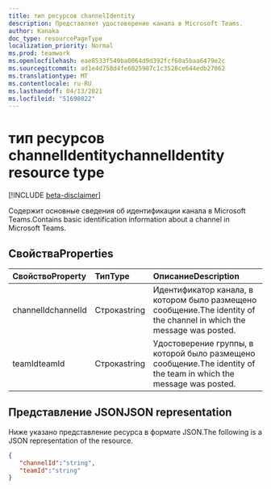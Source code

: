 ```yaml
---
title: тип ресурсов channelIdentity
description: Представляет удостоверение канала в Microsoft Teams.
author: Kanaka
doc_type: resourcePageType
localization_priority: Normal
ms.prod: teamwork
ms.openlocfilehash: eae8533f549ba0064d9d392fcf60a5baa6479e2c
ms.sourcegitcommit: ad1e4d758d4fe6025987c1c3528ce644edb27062
ms.translationtype: MT
ms.contentlocale: ru-RU
ms.lasthandoff: 04/13/2021
ms.locfileid: "51698022"
---
```

# <a name="channelidentity-resource-type"></a><span data-ttu-id="84e11-103">тип ресурсов channelIdentity</span><span class="sxs-lookup"><span data-stu-id="84e11-103">channelIdentity resource type</span></span>

[!INCLUDE [beta-disclaimer](../../includes/beta-disclaimer.md)]


<span data-ttu-id="84e11-104">Содержит основные сведения об идентификации канала в Microsoft Teams.</span><span class="sxs-lookup"><span data-stu-id="84e11-104">Contains basic identification information about a channel in Microsoft Teams.</span></span>

## <a name="properties"></a><span data-ttu-id="84e11-105">Свойства</span><span class="sxs-lookup"><span data-stu-id="84e11-105">Properties</span></span>

| <span data-ttu-id="84e11-106">Свойство</span><span class="sxs-lookup"><span data-stu-id="84e11-106">Property</span></span>   | <span data-ttu-id="84e11-107">Тип</span><span class="sxs-lookup"><span data-stu-id="84e11-107">Type</span></span> |<span data-ttu-id="84e11-108">Описание</span><span class="sxs-lookup"><span data-stu-id="84e11-108">Description</span></span>|
|:---------------|:--------|:----------|
|<span data-ttu-id="84e11-109">channelId</span><span class="sxs-lookup"><span data-stu-id="84e11-109">channelId</span></span>|<span data-ttu-id="84e11-110">Строка</span><span class="sxs-lookup"><span data-stu-id="84e11-110">string</span></span>|  <span data-ttu-id="84e11-111">Идентификатор канала, в котором было размещено сообщение.</span><span class="sxs-lookup"><span data-stu-id="84e11-111">The identity of the channel in which the message was posted.</span></span>|
|<span data-ttu-id="84e11-112">teamId</span><span class="sxs-lookup"><span data-stu-id="84e11-112">teamId</span></span>|<span data-ttu-id="84e11-113">Строка</span><span class="sxs-lookup"><span data-stu-id="84e11-113">string</span></span>|  <span data-ttu-id="84e11-114">Удостоверение группы, в которой было размещено сообщение.</span><span class="sxs-lookup"><span data-stu-id="84e11-114">The identity of the team in which the message was posted.</span></span>|

## <a name="json-representation"></a><span data-ttu-id="84e11-115">Представление JSON</span><span class="sxs-lookup"><span data-stu-id="84e11-115">JSON representation</span></span>

<span data-ttu-id="84e11-116">Ниже указано представление ресурса в формате JSON.</span><span class="sxs-lookup"><span data-stu-id="84e11-116">The following is a JSON representation of the resource.</span></span>

<!-- {
  "blockType": "resource",
  "optionalProperties": [
    
  ],
  "@odata.type": "microsoft.graph.channelIdentity"
}-->

```json
{
   "channelId":"string",
   "teamId":"string"
}
```

<!-- uuid: 4DFA000D-1A5F-4299-B3DD-835E4DD2F3BF
2015-10-25 14:57:30 UTC -->
<!-- {
  "type": "#page.annotation",
  "description": "channel identity  resource",
  "keywords": "",
  "section": "documentation",
  "tocPath": ""
}-->
